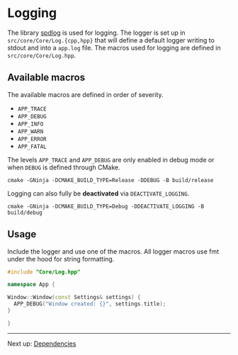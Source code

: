 # Logging

The library [spdlog](https://github.com/gabime/spdlog) is used for logging. The logger is set up
in `src/core/Core/Log.{cpp,hpp}` that will define a default logger writing to stdout and into a `app.log` file. The
macros used for logging are defined in `src/core/Core/Log.hpp`.

## Available macros

The available macros are defined in order of severity.

- `APP_TRACE`
- `APP_DEBUG`
- `APP_INFO`
- `APP_WARN`
- `APP_ERROR`
- `APP_FATAL`

The levels `APP_TRACE` and `APP_DEBUG` are only enabled in debug mode or when `DEBUG` is defined through CMake.

```shell
cmake -GNinja -DCMAKE_BUILD_TYPE=Release -DDEBUG -B build/release
```

Logging can also fully be **deactivated** via `DEACTIVATE_LOGGING`.

```shell
cmake -GNinja -DCMAKE_BUILD_TYPE=Debug -DDEACTIVATE_LOGGING -B build/debug
```

## Usage

Include the logger and use one of the macros. All logger macros use fmt under the hood for string formatting.

```c++
#include "Core/Log.hpp"

namespace App {

Window::Window(const Settings& settings) {
  APP_DEBUG("Window created: {}", settings.title);
}

}
```

***

Next up: [Dependencies](Dependencies.md)
